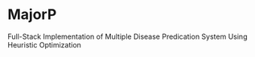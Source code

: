 # MajorP
Full-Stack Implementation of Multiple Disease Predication System Using Heuristic Optimization
